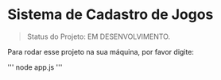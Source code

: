 # Sistema de Cadastro de Jogos #

> Status do Projeto: EM DESENVOLVIMENTO.

Para rodar esse projeto na sua máquina, por favor digite: 

'''
node app.js
'''
